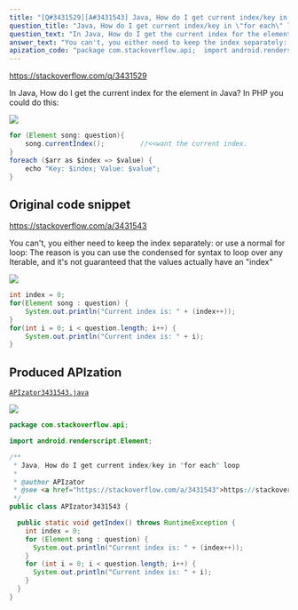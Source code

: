 ```yaml
---
title: "[Q#3431529][A#3431543] Java, How do I get current index/key in \"for each\" loop"
question_title: "Java, How do I get current index/key in \"for each\" loop"
question_text: "In Java, How do I get the current index for the element in Java? In PHP you could do this:"
answer_text: "You can't, you either need to keep the index separately: or use a normal for loop: The reason is you can use the condensed for syntax to loop over any Iterable, and it's not guaranteed that the values actually have an \"index\""
apization_code: "package com.stackoverflow.api;  import android.renderscript.Element;  /**  * Java, How do I get current index/key in \"for each\" loop  *  * @author APIzator  * @see <a href=\"https://stackoverflow.com/a/3431543\">https://stackoverflow.com/a/3431543</a>  */ public class APIzator3431543 {    public static void getIndex() throws RuntimeException {     int index = 0;     for (Element song : question) {       System.out.println(\"Current index is: \" + (index++));     }     for (int i = 0; i < question.length; i++) {       System.out.println(\"Current index is: \" + i);     }   } }"
---
```


https://stackoverflow.com/q/3431529

In Java, How do I get the current index for the element in Java?
In PHP you could do this:


<div class="code-logo"><img src="/stackoverflow.png" /></div>

```java
for (Element song: question){
    song.currentIndex();         //<<want the current index.
}
foreach ($arr as $index => $value) {
    echo "Key: $index; Value: $value";
}
```


## Original code snippet

https://stackoverflow.com/a/3431543

You can&#x27;t, you either need to keep the index separately:
or use a normal for loop:
The reason is you can use the condensed for syntax to loop over any Iterable, and it&#x27;s not guaranteed that the values actually have an &quot;index&quot;

<div class="code-logo"><img src="/stackoverflow.png" /></div>

```java
int index = 0;
for(Element song : question) {
    System.out.println("Current index is: " + (index++));
}
for(int i = 0; i < question.length; i++) {
    System.out.println("Current index is: " + i);
}
```

## Produced APIzation

[`APIzator3431543.java`](https://github.com/pasqualesalza/apization-temp-data/raw/master/search/APIzator3431543.java)

<div class="code-logo"><img src="/apizator.png" /></div>

```java
package com.stackoverflow.api;

import android.renderscript.Element;

/**
 * Java, How do I get current index/key in "for each" loop
 *
 * @author APIzator
 * @see <a href="https://stackoverflow.com/a/3431543">https://stackoverflow.com/a/3431543</a>
 */
public class APIzator3431543 {

  public static void getIndex() throws RuntimeException {
    int index = 0;
    for (Element song : question) {
      System.out.println("Current index is: " + (index++));
    }
    for (int i = 0; i < question.length; i++) {
      System.out.println("Current index is: " + i);
    }
  }
}

```